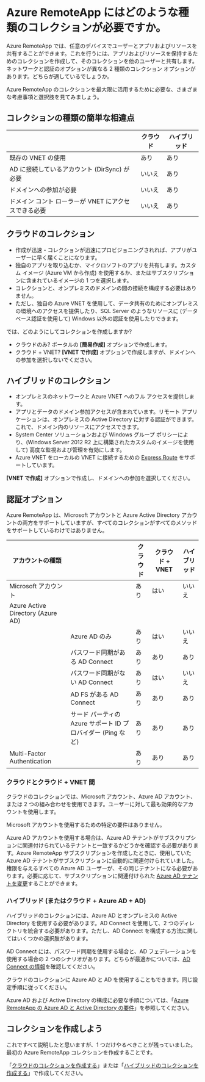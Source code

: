 <properties 
    pageTitle="Azure RemoteApp にはどのような種類のコレクションが必要ですか。 | Microsoft Azure" 
    description="Azure RemoteApp で使用可能なコレクションの種類について理解する。" 
    services="remoteapp" 
	documentationCenter="" 
    authors="lizap" 
    manager="mbaldwin" />

<tags 
    ms.service="remoteapp" 
    ms.workload="compute" 
    ms.tgt_pltfrm="na" 
    ms.devlang="na" 
    ms.topic="article" 
    ms.date="01/07/2016" 
    ms.author="elizapo" />



# Azure RemoteApp にはどのような種類のコレクションが必要ですか。

Azure RemoteApp では、任意のデバイスでユーザーとアプリおよびリソースを共有することができます。これを行うには、アプリおよびリソースを保持するためのコレクションを作成して、そのコレクションを他のユーザーと共有します。ネットワークと認証のオプションが異なる 2 種類のコレクション オプションがあります。どちらが適しているでしょうか。

Azure RemoteApp のコレクションを最大限に活用するために必要な、さまざまな考慮事項と選択肢を見てみましょう。


## コレクションの種類の簡単な相違点

| | クラウド | ハイブリッド |
|-----------|-------|--------|
|既存の VNET の使用| あり| あり|
|AD に接続しているアカウント (DirSync) が必要| いいえ| あり|
|ドメインへの参加が必要| いいえ| あり|
|ドメイン コント ローラーが VNET にアクセスできる必要| いいえ| あり|

## クラウドのコレクション
- 作成が迅速 - コレクションが迅速にプロビジョニングされれば、アプリがユーザーに早く届くことになります。
- 独自のアプリを取り込むか、マイクロソフトのアプリを共有します。カスタム イメージ (Azure VM から作成) を使用するか、またはサブスクリプションに含まれているイメージの 1 つを選択します。
- コレクションと、オンプレミスのドメインの間の接続を構成する必要はありません。
- ただし、独自の Azure VNET を使用して、データ共有のためにオンプレミスの環境へのアクセスを提供したり、SQL Server のようなリソースに (データベース認証を使用して) Windows 以外の認証を使用したりできます。


では、どのようにしてコレクションを作成しますか?

- クラウドのみ? ポータルの **[簡易作成]** オプションで作成します。
- クラウド + VNET? **[VNET で作成]** オプションで作成しますが、ドメインへの参加を選択しないでください。

## ハイブリッドのコレクション
- オンプレミスのネットワークと Azure VNET へのフル アクセスを提供します。
- アプリとデータのドメイン参加アクセスが含まれています。リモート アプリケーションは、オンプレミスの Active Directory に対する認証ができます。これで、ドメイン内のリソースにアクセスできます。
- System Center ソリューションおよび Windows グループ ポリシーにより、(Windows Server 2012 R2 上に構築されたカスタムのイメージを使用して) 高度な監視および管理を有効にします。
- Azure VNET をローカルの VNET に接続するための [Express Route](http://azure.microsoft.com/services/expressroute/) をサポートしています。

**[VNET で作成]** オプションで作成し、ドメインへの参加を選択してください。

## 認証オプション
Azure RemoteApp は、Microsoft アカウントと Azure Active Directory アカウントの両方をサポートしていますが、すべてのコレクションがすべてのメソッドをサポートしているわけではありません。

| アカウントの種類 | | クラウド | クラウド + VNET | ハイブリッド |
|-----------------------------------|-------------------------------------------------------------|-------|--------------|-------|
| Microsoft アカウント | | あり | はい | いいえ |
| Azure Active Directory (Azure AD) | | | | |
| | Azure AD のみ | あり | はい | いいえ |
| | パスワード同期がある AD Connect | あり | あり | あり |
| | パスワード同期がない AD Connect | あり | はい | いいえ |
| | AD FS がある AD Connect | あり | あり | あり |
| | サード パーティの Azure サポート ID プロバイダー (Ping など) | あり | あり | あり |
| Multi-Factor Authentication | | あり | あり | あり |



### クラウドとクラウド + VNET 間 
クラウドのコレクションでは、Microsoft アカウント、Azure AD アカウント、または 2 つの組み合わせを使用できます。ユーザーに対して最も効果的なアカウントを使用します。

Microsoft アカウントを使用するための特定の要件はありません。

Azure AD アカウントを使用する場合は、Azure AD テナントがサブスクリプションに関連付けられているテナントと一致するかどうかを確認する必要があります。Azure RemoteApp サブスクリプションを作成したときに、使用していた Azure AD テナントがサブスクリプションに自動的に関連付けられていました。権限を与えるすべての Azure AD ユーザーが、その同じテナントになる必要があります。必要に応じて、サブスクリプションに関連付けられた [Azure AD テナントを変更](remoteapp-changetenant.md)することができます。
 
### ハイブリッド (またはクラウド + Azure AD + AD)

ハイブリッドのコレクションには、Azure AD とオンプレミスの Active Directory を使用する必要があります。AD Connect を使用して、2 つのディレクトリを統合する必要があります。ただし、AD Connect を構成する方法に関してはいくつかの選択肢があります。

AD Connect には、パスワード同期を使用する場合と、AD フェデレーションを使用する場合の 2 つのシナリオがあります。どちらが最適かについては、[AD Connect の情報](active-directory-aadconnect.md)を確認してください。

クラウドのコレクションに Azure AD と AD を使用することもできます。同じ設定手順に従ってください。

Azure AD および Active Directory の構成に必要な手順については、「[Azure RemoteApp の Azure AD と Active Directory の要件](remoteapp-ad.md)」を参照してください。

## コレクションを作成しよう
これですべて説明したと思いますが、1 つだけやるべきことが残っていました。最初の Azure RemoteApp コレクションを作成することです。

「[クラウドのコレクションを作成する](remoteapp-create-cloud-deployment.md)」または「[ハイブリッドのコレクションを作成する](remoteapp-create-hybrid-deployment.md)」で作成してください。

<!---HONumber=AcomDC_0114_2016-->